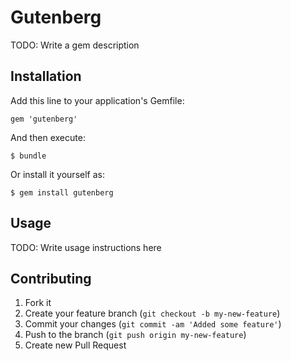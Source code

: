 # Gutenberg

TODO: Write a gem description

## Installation

Add this line to your application's Gemfile:

    gem 'gutenberg'

And then execute:

    $ bundle

Or install it yourself as:

    $ gem install gutenberg

## Usage

TODO: Write usage instructions here

## Contributing

1. Fork it
2. Create your feature branch (`git checkout -b my-new-feature`)
3. Commit your changes (`git commit -am 'Added some feature'`)
4. Push to the branch (`git push origin my-new-feature`)
5. Create new Pull Request
